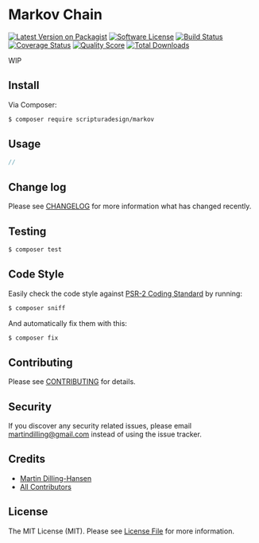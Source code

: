 # Markov Chain

[![Latest Version on Packagist][ico-version]][link-packagist]
[![Software License][ico-license]](LICENSE.md)
[![Build Status][ico-travis]][link-travis]
[![Coverage Status][ico-scrutinizer]][link-scrutinizer]
[![Quality Score][ico-code-quality]][link-code-quality]
[![Total Downloads][ico-downloads]][link-downloads]

WIP

## Install

Via Composer:

``` bash
$ composer require scripturadesign/markov
```

## Usage

``` php
// 
```

## Change log

Please see [CHANGELOG](CHANGELOG.md) for more information what has changed recently.

## Testing

``` bash
$ composer test
```

## Code Style

Easily check the code style against [PSR-2 Coding Standard](https://github.com/php-fig/fig-standards/blob/master/accepted/PSR-2-coding-style-guide.md) by running:

``` bash
$ composer sniff
```

And automatically fix them with this:

``` bash
$ composer fix
```

## Contributing

Please see [CONTRIBUTING](CONTRIBUTING.md) for details.

## Security

If you discover any security related issues, please email martindilling@gmail.com instead of using the issue tracker.

## Credits

- [Martin Dilling-Hansen][link-author]
- [All Contributors][link-contributors]

## License

The MIT License (MIT). Please see [License File](LICENSE.md) for more information.

[ico-version]: https://img.shields.io/packagist/v/scripturadesign/markov.svg?style=flat-square
[ico-license]: https://img.shields.io/badge/license-MIT-brightgreen.svg?style=flat-square
[ico-travis]: https://img.shields.io/travis/scripturadesign/markov/master.svg?style=flat-square
[ico-scrutinizer]: https://img.shields.io/scrutinizer/coverage/g/scripturadesign/markov.svg?style=flat-square
[ico-code-quality]: https://img.shields.io/scrutinizer/g/scripturadesign/markov.svg?style=flat-square
[ico-downloads]: https://img.shields.io/packagist/dt/scripturadesign/markov.svg?style=flat-square

[link-packagist]: https://packagist.org/packages/scripturadesign/markov
[link-travis]: https://travis-ci.org/scripturadesign/markov
[link-scrutinizer]: https://scrutinizer-ci.com/g/scripturadesign/markov/code-structure
[link-code-quality]: https://scrutinizer-ci.com/g/scripturadesign/markov
[link-downloads]: https://packagist.org/packages/scripturadesign/markov
[link-author]: https://github.com/martindilling
[link-contributors]: ../../contributors
